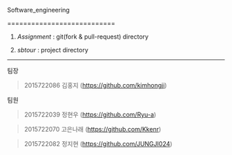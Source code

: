 

Software_engineering 

===========================

1. _Assignment_ : git(fork & pull-request) directory

2. _sbtour_ : project directory

-------------

팀장

>2015722086 김홍지  (https://github.com/kimhongji)

팀원

>2015722039 정현우  (https://github.com/Ryu-a)

>2015722070 고은나래 (https://github.com/Kkenr)

>2015722082 정지현  (https://github.com/JUNGJI024)